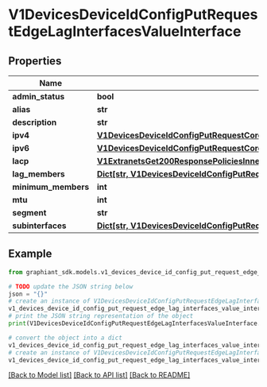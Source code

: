 # V1DevicesDeviceIdConfigPutRequestEdgeLagInterfacesValueInterface


## Properties

Name | Type | Description | Notes
------------ | ------------- | ------------- | -------------
**admin_status** | **bool** |  | [optional] 
**alias** | **str** |  | [optional] 
**description** | **str** |  | [optional] 
**ipv4** | [**V1DevicesDeviceIdConfigPutRequestCoreInterfacesValueInterfaceGwGw**](V1DevicesDeviceIdConfigPutRequestCoreInterfacesValueInterfaceGwGw.md) |  | [optional] 
**ipv6** | [**V1DevicesDeviceIdConfigPutRequestCoreInterfacesValueInterfaceGwGw**](V1DevicesDeviceIdConfigPutRequestCoreInterfacesValueInterfaceGwGw.md) |  | [optional] 
**lacp** | [**V1ExtranetsGet200ResponsePoliciesInnerBranchesExcludedDevicesInnerInterfacesInnerLagInterfaceLacpConfig**](V1ExtranetsGet200ResponsePoliciesInnerBranchesExcludedDevicesInnerInterfacesInnerLagInterfaceLacpConfig.md) |  | [optional] 
**lag_members** | [**Dict[str, V1DevicesDeviceIdConfigPutRequestEdgeLagInterfacesValueInterfaceLagMembersValue]**](V1DevicesDeviceIdConfigPutRequestEdgeLagInterfacesValueInterfaceLagMembersValue.md) |  | [optional] 
**minimum_members** | **int** |  | [optional] 
**mtu** | **int** |  | [optional] 
**segment** | **str** |  | [optional] 
**subinterfaces** | [**Dict[str, V1DevicesDeviceIdConfigPutRequestEdgeLagInterfacesValueInterfaceSubinterfacesValue]**](V1DevicesDeviceIdConfigPutRequestEdgeLagInterfacesValueInterfaceSubinterfacesValue.md) |  | [optional] 

## Example

```python
from graphiant_sdk.models.v1_devices_device_id_config_put_request_edge_lag_interfaces_value_interface import V1DevicesDeviceIdConfigPutRequestEdgeLagInterfacesValueInterface

# TODO update the JSON string below
json = "{}"
# create an instance of V1DevicesDeviceIdConfigPutRequestEdgeLagInterfacesValueInterface from a JSON string
v1_devices_device_id_config_put_request_edge_lag_interfaces_value_interface_instance = V1DevicesDeviceIdConfigPutRequestEdgeLagInterfacesValueInterface.from_json(json)
# print the JSON string representation of the object
print(V1DevicesDeviceIdConfigPutRequestEdgeLagInterfacesValueInterface.to_json())

# convert the object into a dict
v1_devices_device_id_config_put_request_edge_lag_interfaces_value_interface_dict = v1_devices_device_id_config_put_request_edge_lag_interfaces_value_interface_instance.to_dict()
# create an instance of V1DevicesDeviceIdConfigPutRequestEdgeLagInterfacesValueInterface from a dict
v1_devices_device_id_config_put_request_edge_lag_interfaces_value_interface_from_dict = V1DevicesDeviceIdConfigPutRequestEdgeLagInterfacesValueInterface.from_dict(v1_devices_device_id_config_put_request_edge_lag_interfaces_value_interface_dict)
```
[[Back to Model list]](../README.md#documentation-for-models) [[Back to API list]](../README.md#documentation-for-api-endpoints) [[Back to README]](../README.md)


